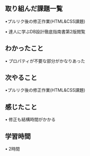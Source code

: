 ## 取り組んだ課題一覧
•プルリク後の修正作業(HTML&CSS課題)


• 達人に学ぶDB設計徹底指南書第2版閲覧

## わかったこと
• プロパティが不要な部分がかなりあった


## 次やること
•プルリク後の修正作業(HTML&CSS課題)


## 感じたこと
• 修正も結構時間がかかる


## 学習時間
• 2時間
